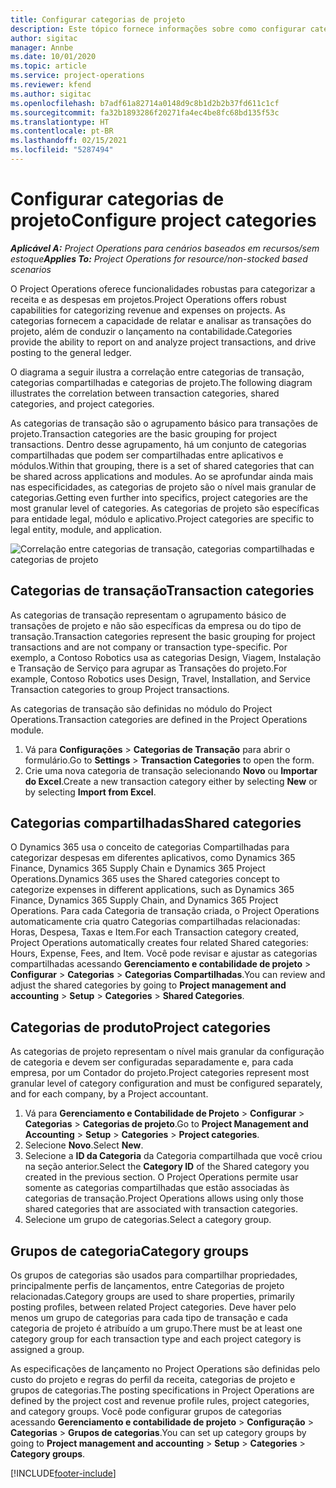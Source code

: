 ```yaml
---
title: Configurar categorias de projeto
description: Este tópico fornece informações sobre como configurar categorias de projeto.
author: sigitac
manager: Annbe
ms.date: 10/01/2020
ms.topic: article
ms.service: project-operations
ms.reviewer: kfend
ms.author: sigitac
ms.openlocfilehash: b7adf61a82714a0148d9c8b1d2b2b37fd611c1cf
ms.sourcegitcommit: fa32b1893286f20271fa4ec4be8fc68bd135f53c
ms.translationtype: HT
ms.contentlocale: pt-BR
ms.lasthandoff: 02/15/2021
ms.locfileid: "5287494"
---
```

# <a name="configure-project-categories"></a><span data-ttu-id="f0b7c-103">Configurar categorias de projeto</span><span class="sxs-lookup"><span data-stu-id="f0b7c-103">Configure project categories</span></span>

<span data-ttu-id="f0b7c-104">_**Aplicável A:** Project Operations para cenários baseados em recursos/sem estoque_</span><span class="sxs-lookup"><span data-stu-id="f0b7c-104">_**Applies To:** Project Operations for resource/non-stocked based scenarios_</span></span>

<span data-ttu-id="f0b7c-105">O Project Operations oferece funcionalidades robustas para categorizar a receita e as despesas em projetos.</span><span class="sxs-lookup"><span data-stu-id="f0b7c-105">Project Operations offers robust capabilities for categorizing revenue and expenses on projects.</span></span> <span data-ttu-id="f0b7c-106">As categorias fornecem a capacidade de relatar e analisar as transações do projeto, além de conduzir o lançamento na contabilidade.</span><span class="sxs-lookup"><span data-stu-id="f0b7c-106">Categories provide the ability to report on and analyze project transactions, and drive posting to the general ledger.</span></span>

<span data-ttu-id="f0b7c-107">O diagrama a seguir ilustra a correlação entre categorias de transação, categorias compartilhadas e categorias de projeto.</span><span class="sxs-lookup"><span data-stu-id="f0b7c-107">The following diagram illustrates the correlation between transaction categories, shared categories, and project categories.</span></span> 

<span data-ttu-id="f0b7c-108">As categorias de transação são o agrupamento básico para transações de projeto.</span><span class="sxs-lookup"><span data-stu-id="f0b7c-108">Transaction categories are the basic grouping for project transactions.</span></span> <span data-ttu-id="f0b7c-109">Dentro desse agrupamento, há um conjunto de categorias compartilhadas que podem ser compartilhadas entre aplicativos e módulos.</span><span class="sxs-lookup"><span data-stu-id="f0b7c-109">Within that grouping, there is a set of shared categories that can be shared across applications and modules.</span></span> <span data-ttu-id="f0b7c-110">Ao se aprofundar ainda mais nas especificidades, as categorias de projeto são o nível mais granular de categorias.</span><span class="sxs-lookup"><span data-stu-id="f0b7c-110">Getting even further into specifics, project categories are the most granular level of categories.</span></span> <span data-ttu-id="f0b7c-111">As categorias de projeto são específicas para entidade legal, módulo e aplicativo.</span><span class="sxs-lookup"><span data-stu-id="f0b7c-111">Project categories are specific to legal entity, module, and application.</span></span>

![Correlação entre categorias de transação, categorias compartilhadas e categorias de projeto](media/project-categories.png)

## <a name="transaction-categories"></a><span data-ttu-id="f0b7c-113">Categorias de transação</span><span class="sxs-lookup"><span data-stu-id="f0b7c-113">Transaction categories</span></span>

<span data-ttu-id="f0b7c-114">As categorias de transação representam o agrupamento básico de transações de projeto e não são específicas da empresa ou do tipo de transação.</span><span class="sxs-lookup"><span data-stu-id="f0b7c-114">Transaction categories represent the basic grouping for project transactions and are not company or transaction type-specific.</span></span> <span data-ttu-id="f0b7c-115">Por exemplo, a Contoso Robotics usa as categorias Design, Viagem, Instalação e Transação de Serviço para agrupar as Transações do projeto.</span><span class="sxs-lookup"><span data-stu-id="f0b7c-115">For example, Contoso Robotics uses Design, Travel, Installation, and Service Transaction categories to group Project transactions.</span></span>

<span data-ttu-id="f0b7c-116">As categorias de transação são definidas no módulo do Project Operations.</span><span class="sxs-lookup"><span data-stu-id="f0b7c-116">Transaction categories are defined in the Project Operations module.</span></span> 
1. <span data-ttu-id="f0b7c-117">Vá para **Configurações** \> **Categorias de Transação** para abrir o formulário.</span><span class="sxs-lookup"><span data-stu-id="f0b7c-117">Go to **Settings** \> **Transaction Categories** to open the form.</span></span> 
2. <span data-ttu-id="f0b7c-118">Crie uma nova categoria de transação selecionando **Novo** ou **Importar do Excel**.</span><span class="sxs-lookup"><span data-stu-id="f0b7c-118">Create a new transaction category either by selecting **New** or by selecting **Import from Excel**.</span></span>

## <a name="shared-categories"></a><span data-ttu-id="f0b7c-119">Categorias compartilhadas</span><span class="sxs-lookup"><span data-stu-id="f0b7c-119">Shared categories</span></span>

<span data-ttu-id="f0b7c-120">O Dynamics 365 usa o conceito de categorias Compartilhadas para categorizar despesas em diferentes aplicativos, como Dynamics 365 Finance, Dynamics 365 Supply Chain e Dynamics 365 Project Operations.</span><span class="sxs-lookup"><span data-stu-id="f0b7c-120">Dynamics 365 uses the Shared categories concept to categorize expenses in different applications, such as Dynamics 365 Finance, Dynamics 365 Supply Chain, and Dynamics 365 Project Operations.</span></span> <span data-ttu-id="f0b7c-121">Para cada Categoria de transação criada, o Project Operations automaticamente cria quatro Categorias compartilhadas relacionadas: Horas, Despesa, Taxas e Item.</span><span class="sxs-lookup"><span data-stu-id="f0b7c-121">For each Transaction category created, Project Operations automatically creates four related Shared categories: Hours, Expense, Fees, and Item.</span></span> <span data-ttu-id="f0b7c-122">Você pode revisar e ajustar as categorias compartilhadas acessando **Gerenciamento e contabilidade de projeto** \> **Configurar** \> **Categorias** \> **Categorias Compartilhadas**.</span><span class="sxs-lookup"><span data-stu-id="f0b7c-122">You can review and adjust the shared categories by going to **Project management and accounting** \> **Setup** \> **Categories** \> **Shared Categories**.</span></span>

## <a name="project-categories"></a><span data-ttu-id="f0b7c-123">Categorias de produto</span><span class="sxs-lookup"><span data-stu-id="f0b7c-123">Project categories</span></span>

<span data-ttu-id="f0b7c-124">As categorias de projeto representam o nível mais granular da configuração de categoria e devem ser configuradas separadamente e, para cada empresa, por um Contador do projeto.</span><span class="sxs-lookup"><span data-stu-id="f0b7c-124">Project categories represent most granular level of category configuration and must be configured separately, and for each company, by a Project accountant.</span></span>

1. <span data-ttu-id="f0b7c-125">Vá para **Gerenciamento e Contabilidade de Projeto** \> **Configurar** \> **Categorias** \> **Categorias de projeto**.</span><span class="sxs-lookup"><span data-stu-id="f0b7c-125">Go to **Project Management and Accounting** \> **Setup** \> **Categories** \> **Project categories**.</span></span>
2. <span data-ttu-id="f0b7c-126">Selecione **Novo**.</span><span class="sxs-lookup"><span data-stu-id="f0b7c-126">Select **New**.</span></span>
3. <span data-ttu-id="f0b7c-127">Selecione a **ID da Categoria** da Categoria compartilhada que você criou na seção anterior.</span><span class="sxs-lookup"><span data-stu-id="f0b7c-127">Select the **Category ID** of the Shared category you created in the previous section.</span></span> <span data-ttu-id="f0b7c-128">O Project Operations permite usar somente as categorias compartilhadas que estão associadas às categorias de transação.</span><span class="sxs-lookup"><span data-stu-id="f0b7c-128">Project Operations allows using only those shared categories that are associated with transaction categories.</span></span>
4. <span data-ttu-id="f0b7c-129">Selecione um grupo de categorias.</span><span class="sxs-lookup"><span data-stu-id="f0b7c-129">Select a category group.</span></span>

## <a name="category-groups"></a><span data-ttu-id="f0b7c-130">Grupos de categoria</span><span class="sxs-lookup"><span data-stu-id="f0b7c-130">Category groups</span></span>

<span data-ttu-id="f0b7c-131">Os grupos de categorias são usados para compartilhar propriedades, principalmente perfis de lançamentos, entre Categorias de projeto relacionadas.</span><span class="sxs-lookup"><span data-stu-id="f0b7c-131">Category groups are used to share properties, primarily posting profiles, between related Project categories.</span></span> <span data-ttu-id="f0b7c-132">Deve haver pelo menos um grupo de categorias para cada tipo de transação e cada categoria de projeto é atribuído a um grupo.</span><span class="sxs-lookup"><span data-stu-id="f0b7c-132">There must be at least one category group for each transaction type and each project category is assigned a group.</span></span>

<span data-ttu-id="f0b7c-133">As especificações de lançamento no Project Operations são definidas pelo custo do projeto e regras do perfil da receita, categorias de projeto e grupos de categorias.</span><span class="sxs-lookup"><span data-stu-id="f0b7c-133">The posting specifications in Project Operations are defined by the project cost and revenue profile rules, project categories, and category groups.</span></span> <span data-ttu-id="f0b7c-134">Você pode configurar grupos de categorias acessando **Gerenciamento e contabilidade de projeto** \> **Configuração** \> **Categorias** \> **Grupos de categorias**.</span><span class="sxs-lookup"><span data-stu-id="f0b7c-134">You can set up category groups by going to **Project management and accounting** \> **Setup** \> **Categories** \> **Category groups**.</span></span>


[!INCLUDE[footer-include](../includes/footer-banner.md)]